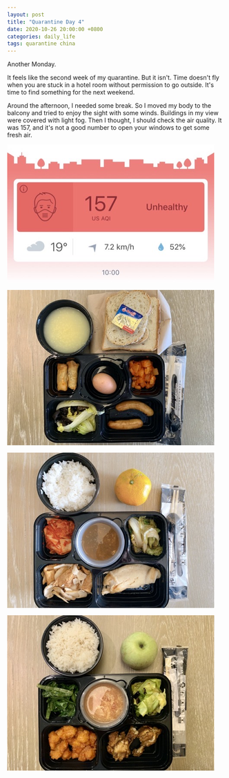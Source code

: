```yaml
---
layout: post
title: "Quarantine Day 4"
date: 2020-10-26 20:00:00 +0800
categories: daily_life
tags: quarantine china
---
```

Another Monday.

It feels like the second week of my quarantine. But it isn't. Time doesn't fly when you are stuck in a hotel room without permission to go outside. It's time to find something for the next weekend.

Around the afternoon, I needed some break. So I moved my body to the balcony and tried to enjoy the sight with some winds. Buildings in my view were covered with light fog. Then I thought, I should check the air quality. It was 157, and it's not a good number to open your windows to get some fresh air.

![Today's AQI (157; Bad)](/pics/2020-10-26-1.jpg)

![Breakfast in quarantine facility](/pics/2020-10-26-2.jpg)

![Lunch in quarantine facility](/pics/2020-10-26-3.jpg)

![Dinner in quarantine facility](/pics/2020-10-26-4.jpg)
